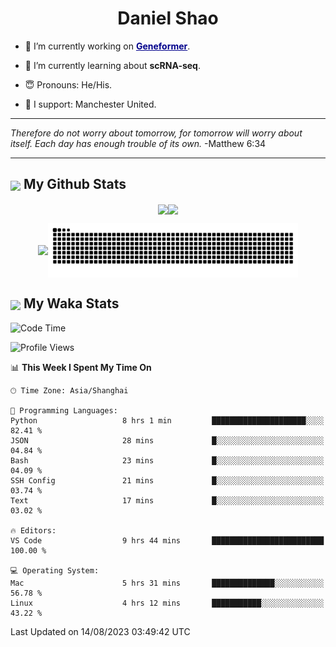 

<h1 align="center">Daniel Shao</h1>

- 🐒 I’m currently working on <strong><a href="https://huggingface.co/ctheodoris/Geneformer" style="color: darkblue">Geneformer</a></strong>.

- 🥹 I’m currently learning about **scRNA-seq**.

- 😇 Pronouns: He/His.

- 🦧 I support: Manchester United.

---

<i> Therefore do not worry about tomorrow, for tomorrow will worry about itself. Each day has enough trouble of its own. </i> -Matthew 6:34

---

<h2><img src="https://emojis.slackmojis.com/emojis/images/1579216111/7550/pikachu_wave.gif?1579216111" align="center" width="28" /> My Github Stats</h2>

<p align="center"><img align="center" src = "https://github-readme-stats.vercel.app/api?username=super-dainiu&show_icons=true&count_private=true&theme=tokyonight&hide=issues&line_height=30" width="400px"><img align="center" src = "https://github-readme-streak-stats.herokuapp.com/?user=super-dainiu&theme=tokyonight" width="400px"></p>

<p align="center"><img align="center" width="400px" src="https://github-readme-stats.vercel.app/api/top-langs/?username=super-dainiu&layout=compact&theme=tokyonight&hide=html,tex,jupyter%20notebook"><img align="center" width="400px" src="https://github.com/super-dainiu/super-dainiu/blob/output/github-contribution-grid-snake.svg"></p>

<h2><img src="https://emojis.slackmojis.com/emojis/images/1579216111/7550/pikachu_wave.gif?1579216111" align="center" width="28" /> My Waka Stats</h2>

<!--START_SECTION:waka-->
![Code Time](http://img.shields.io/badge/Code%20Time-272%20hrs%2049%20mins-blue)

![Profile Views](http://img.shields.io/badge/Profile%20Views-11-blue)

📊 **This Week I Spent My Time On** 

```text
🕑︎ Time Zone: Asia/Shanghai

💬 Programming Languages: 
Python                   8 hrs 1 min         █████████████████████░░░░   82.41 % 
JSON                     28 mins             █░░░░░░░░░░░░░░░░░░░░░░░░   04.84 % 
Bash                     23 mins             █░░░░░░░░░░░░░░░░░░░░░░░░   04.09 % 
SSH Config               21 mins             █░░░░░░░░░░░░░░░░░░░░░░░░   03.74 % 
Text                     17 mins             █░░░░░░░░░░░░░░░░░░░░░░░░   03.02 % 

🔥 Editors: 
VS Code                  9 hrs 44 mins       █████████████████████████   100.00 % 

💻 Operating System: 
Mac                      5 hrs 31 mins       ██████████████░░░░░░░░░░░   56.78 % 
Linux                    4 hrs 12 mins       ███████████░░░░░░░░░░░░░░   43.22 % 
```


 Last Updated on 14/08/2023 03:49:42 UTC
<!--END_SECTION:waka-->
